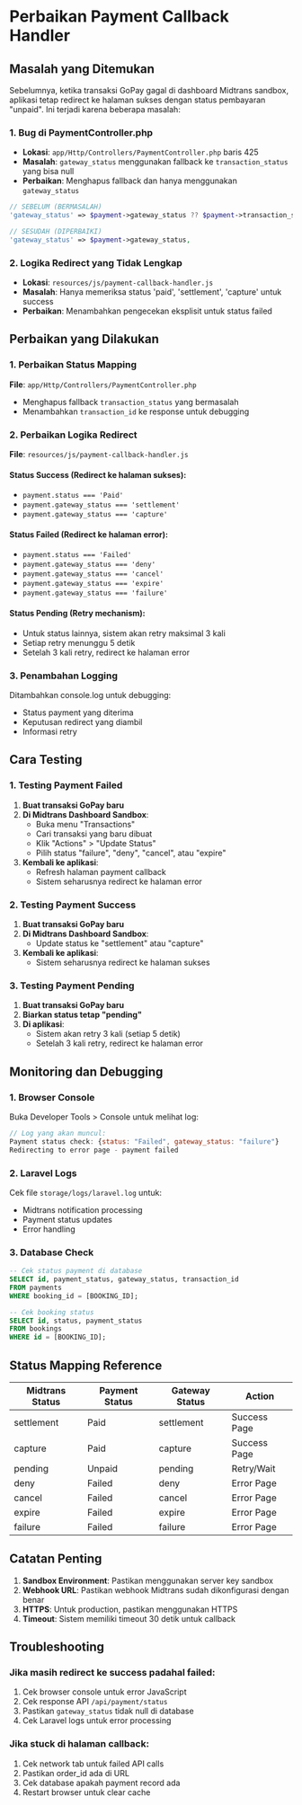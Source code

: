 # Perbaikan Payment Callback Handler

## Masalah yang Ditemukan

Sebelumnya, ketika transaksi GoPay gagal di dashboard Midtrans sandbox, aplikasi tetap redirect ke halaman sukses dengan status pembayaran "unpaid". Ini terjadi karena beberapa masalah:

### 1. Bug di PaymentController.php
- **Lokasi**: `app/Http/Controllers/PaymentController.php` baris 425
- **Masalah**: `gateway_status` menggunakan fallback ke `transaction_status` yang bisa null
- **Perbaikan**: Menghapus fallback dan hanya menggunakan `gateway_status`

```php
// SEBELUM (BERMASALAH)
'gateway_status' => $payment->gateway_status ?? $payment->transaction_status,

// SESUDAH (DIPERBAIKI)
'gateway_status' => $payment->gateway_status,
```

### 2. Logika Redirect yang Tidak Lengkap
- **Lokasi**: `resources/js/payment-callback-handler.js`
- **Masalah**: Hanya memeriksa status 'paid', 'settlement', 'capture' untuk success
- **Perbaikan**: Menambahkan pengecekan eksplisit untuk status failed

## Perbaikan yang Dilakukan

### 1. Perbaikan Status Mapping

**File**: `app/Http/Controllers/PaymentController.php`
- Menghapus fallback `transaction_status` yang bermasalah
- Menambahkan `transaction_id` ke response untuk debugging

### 2. Perbaikan Logika Redirect

**File**: `resources/js/payment-callback-handler.js`

#### Status Success (Redirect ke halaman sukses):
- `payment.status === 'Paid'`
- `payment.gateway_status === 'settlement'`
- `payment.gateway_status === 'capture'`

#### Status Failed (Redirect ke halaman error):
- `payment.status === 'Failed'`
- `payment.gateway_status === 'deny'`
- `payment.gateway_status === 'cancel'`
- `payment.gateway_status === 'expire'`
- `payment.gateway_status === 'failure'`

#### Status Pending (Retry mechanism):
- Untuk status lainnya, sistem akan retry maksimal 3 kali
- Setiap retry menunggu 5 detik
- Setelah 3 kali retry, redirect ke halaman error

### 3. Penambahan Logging

Ditambahkan console.log untuk debugging:
- Status payment yang diterima
- Keputusan redirect yang diambil
- Informasi retry

## Cara Testing

### 1. Testing Payment Failed

1. **Buat transaksi GoPay baru**
2. **Di Midtrans Dashboard Sandbox**:
   - Buka menu "Transactions"
   - Cari transaksi yang baru dibuat
   - Klik "Actions" > "Update Status"
   - Pilih status "failure", "deny", "cancel", atau "expire"
3. **Kembali ke aplikasi**:
   - Refresh halaman payment callback
   - Sistem seharusnya redirect ke halaman error

### 2. Testing Payment Success

1. **Buat transaksi GoPay baru**
2. **Di Midtrans Dashboard Sandbox**:
   - Update status ke "settlement" atau "capture"
3. **Kembali ke aplikasi**:
   - Sistem seharusnya redirect ke halaman sukses

### 3. Testing Payment Pending

1. **Buat transaksi GoPay baru**
2. **Biarkan status tetap "pending"**
3. **Di aplikasi**:
   - Sistem akan retry 3 kali (setiap 5 detik)
   - Setelah 3 kali retry, redirect ke halaman error

## Monitoring dan Debugging

### 1. Browser Console
Buka Developer Tools > Console untuk melihat log:
```javascript
// Log yang akan muncul:
Payment status check: {status: "Failed", gateway_status: "failure"}
Redirecting to error page - payment failed
```

### 2. Laravel Logs
Cek file `storage/logs/laravel.log` untuk:
- Midtrans notification processing
- Payment status updates
- Error handling

### 3. Database Check
```sql
-- Cek status payment di database
SELECT id, payment_status, gateway_status, transaction_id 
FROM payments 
WHERE booking_id = [BOOKING_ID];

-- Cek booking status
SELECT id, status, payment_status 
FROM bookings 
WHERE id = [BOOKING_ID];
```

## Status Mapping Reference

| Midtrans Status | Payment Status | Gateway Status | Action |
|----------------|----------------|----------------|---------|
| settlement | Paid | settlement | Success Page |
| capture | Paid | capture | Success Page |
| pending | Unpaid | pending | Retry/Wait |
| deny | Failed | deny | Error Page |
| cancel | Failed | cancel | Error Page |
| expire | Failed | expire | Error Page |
| failure | Failed | failure | Error Page |

## Catatan Penting

1. **Sandbox Environment**: Pastikan menggunakan server key sandbox
2. **Webhook URL**: Pastikan webhook Midtrans sudah dikonfigurasi dengan benar
3. **HTTPS**: Untuk production, pastikan menggunakan HTTPS
4. **Timeout**: Sistem memiliki timeout 30 detik untuk callback

## Troubleshooting

### Jika masih redirect ke success padahal failed:
1. Cek browser console untuk error JavaScript
2. Cek response API `/api/payment/status`
3. Pastikan `gateway_status` tidak null di database
4. Cek Laravel logs untuk error processing

### Jika stuck di halaman callback:
1. Cek network tab untuk failed API calls
2. Pastikan order_id ada di URL
3. Cek database apakah payment record ada
4. Restart browser untuk clear cache